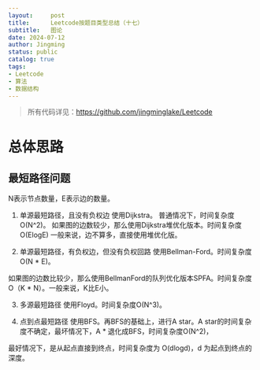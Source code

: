 ```yaml
---
layout:     post
title:      Leetcode按题目类型总结（十七）
subtitle:   图论
date: 2024-07-12
author: Jingming
status: public
catalog: true
tags:
- Leetcode
- 算法
- 数据结构
---
```

> 所有代码详见：https://github.com/jingminglake/Leetcode



# 总体思路

## 最短路径问题
N表示节点数量，E表示边的数量。

1. 单源最短路径，且没有负权边
使用Dijkstra。
普通情况下，时间复杂度O(N^2)。
如果图的边数较少，那么使用Dijkstra堆优化版本。时间复杂度O(ElogE)
一般来说，边不算多，直接使用堆优化版。

2. 单源最短路径，有负权边，但没有负权回路
使用Bellman-Ford。时间复杂度O(N * E)。

如果图的边数比较少，那么使用BellmanFord的队列优化版本SPFA。时间复杂度O（K * N）。一般来说，K比E小。

3. 多源最短路径
使用Floyd。时间复杂度O(N^3)。

4. 点到点最短路径
使用BFS。再BFS的基础上，进行A star。A star的时间复杂度不确定，最坏情况下，A * 退化成BFS，时间复杂度O(N^2)，

最好情况下，是从起点直接到终点，时间复杂度为 O(dlogd)，d 为起点到终点的深度。
